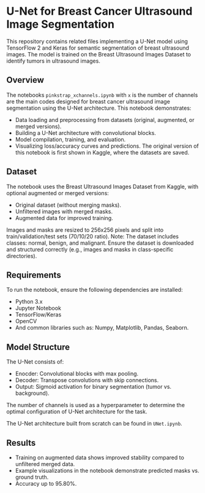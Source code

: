 # U-Net for Breast Cancer Ultrasound Image Segmentation
This repository contains related files implementing a U-Net model using TensorFlow 2 and Keras for semantic segmentation of breast ultrasound images. The model is trained on the Breast Ultrasound Images Dataset to identify tumors in ultrasound images.

## Overview
The notebooks `pinkstrap_xchannels.ipynb` with `x` is the number of channels are the main codes designed for breast cancer ultrasound image segmentation using the U-Net architecture. This notebook demonstrates:
- Data loading and preprocessing from datasets (original, augmented, or merged versions).
- Building a U-Net architecture with convolutional blocks.
- Model compilation, training, and evaluation.
- Visualizing loss/accuracy curves and predictions.
The original version of this notebook is first shown in Kaggle, where the datasets are saved.

## Dataset
The notebook uses the Breast Ultrasound Images Dataset from Kaggle, with optional augmented or merged versions:

- Original dataset (without merging masks).
- Unfiltered images with merged masks.
- Augmented data for improved training.

Images and masks are resized to 256x256 pixels and split into train/validation/test sets (70/10/20 ratio).
Note: The dataset includes classes: normal, benign, and malignant. Ensure the dataset is downloaded and structured correctly (e.g., images and masks in class-specific directories).

## Requirements
To run the notebook, ensure the following dependencies are installed:
- Python 3.x
- Jupyter Notebook
- TensorFlow/Keras
- OpenCV
- And common libraries such as: Numpy, Matplotlib, Pandas, Seaborn.

## Model Structure
The U-Net consists of:
- Enocder: Convolutional blocks with max pooling.
- Decoder: Transpose convolutions with skip connections.
- Output: Sigmoid activation for binary segmentation (tumor vs. background).
  
The number of channels is used as a hyperparameter to determine the optimal configuration of U-Net architecture for the task. 

The U-Net architecture built from scratch can be found in `UNet.ipynb`.

## Results
- Training on augmented data shows improved stability compared to unfiltered merged data.
- Example visualizations in the notebook demonstrate predicted masks vs. ground truth.
- Accuracy up to 95.80%.
